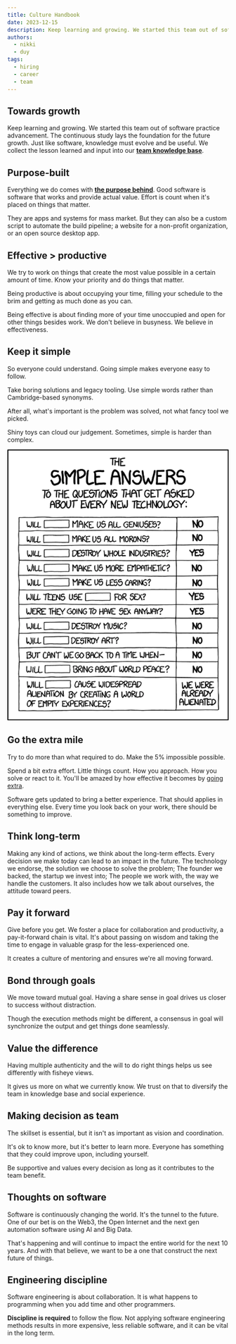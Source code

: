 ```yaml
---
title: Culture Handbook
date: 2023-12-15
description: Keep learning and growing. We started this team out of software practice advancement.
authors:
  - nikki
  - duy
tags:
  - hiring
  - career
  - team
---
```


## Towards growth

Keep learning and growing. We started this team out of software practice advancement. The continuous study lays the foundation for the future growth. Just like software, knowledge must evolve and be useful. We collect the lesson learned and input into our [**team knowledge base**](https://github.com/dwarvesf/handbook/blob/master/knowledge-base.md).

## Purpose-built

Everything we do comes with [**the purpose behind**](https://github.com/dwarvesf/handbook/blob/master/purpose.md). Good software is software that works and provide actual value. Effort is count when it's placed on things that matter.

They are apps and systems for mass market. But they can also be a custom script to automate the build pipeline; a website for a non-profit organization, or an open source desktop app.

## Effective > productive

We try to work on things that create the most value possible in a certain amount of time. Know your priority and do things that matter.

Being productive is about occupying your time, filling your schedule to the brim and getting as much done as you can.

Being effective is about finding more of your time unoccupied and open for other things besides work. We don't believe in busyness. We believe in effectiveness.

## Keep it simple

So everyone could understand. Going simple makes everyone easy to follow.

Take boring solutions and legacy tooling. Use simple words rather than Cambridge-based synonyms.

After all, what's important is the problem was solved, not what fancy tool we picked.

Shiny toys can cloud our judgement. Sometimes, simple is harder than complex.

![Dwarves team culture principles illustrated diagram](assets/culture-principles.webp)

## Go the extra mile

Try to do more than what required to do. Make the 5% impossible possible.

Spend a bit extra effort. Little things count. How you approach. How you solve or react to it. You'll be amazed by how effective it becomes by [going extra](https://memo.d.foundation/Go-the-extra-mile-4f4051d924444c62bb309cc4864b40df).

Software gets updated to bring a better experience. That should applies in everything else. Every time you look back on your work, there should be something to improve.

## Think long-term

Making any kind of actions, we think about the long-term effects. Every decision we make today can lead to an impact in the future. The technology we endorse, the solution we choose to solve the problem; The founder we backed, the startup we invest into; The people we work with, the way we handle the customers. It also includes how we talk about ourselves, the attitude toward peers.

## Pay it forward

Give before you get. We foster a place for collaboration and productivity, a pay-it-forward chain is vital. It's about passing on wisdom and taking the time to engage in valuable grasp for the less-experienced one.

It creates a culture of mentoring and ensures we're all moving forward.

## Bond through goals

We move toward mutual goal. Having a share sense in goal drives us closer to success without distraction.

Though the execution methods might be different, a consensus in goal will synchronize the output and get things done seamlessly.

## Value the difference

Having multiple authenticity and the will to do right things helps us see differently with fisheye views.

It gives us more on what we currently know. We trust on that to diversify the team in knowledge base and social experience.

## Making decision as team

The skillset is essential, but it isn't as important as vision and coordination.

It's ok to know more, but it's better to learn more. Everyone has something that they could improve upon, including yourself.

Be supportive and values every decision as long as it contributes to the team benefit.

## Thoughts on software

Software is continuously changing the world. It's the tunnel to the future. One of our bet is on the Web3, the Open Internet and the next gen automation software using AI and Big Data.

That's happening and will continue to impact the entire world for the next 10 years. And with that believe, we want to be a one that construct the next future of things.

## Engineering discipline

Software engineering is about collaboration. It is what happens to programming when you add time and other programmers.

**Discipline is required** to follow the flow. Not applying software engineering methods results in more expensive, less reliable software, and it can be vital in the long term.
